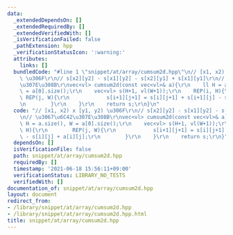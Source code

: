 ```yaml
---
data:
  _extendedDependsOn: []
  _extendedRequiredBy: []
  _extendedVerifiedWith: []
  _isVerificationFailed: false
  _pathExtension: hpp
  _verificationStatusIcon: ':warning:'
  attributes:
    links: []
  bundledCode: "#line 1 \"snippet/at/array/cumsum2d.hpp\"\n// [x1, x2) x [y1, y2)\
    \ \u306F\r\n// s[x2][y2] - s[x1][y2] - s[x2][y1] + s[x1][y1]\r\n// \u3067\u6C42\
    \u307E\u308B\r\nvec<vl> cumsum2d(const vec<vl>& a){\r\n    ll H = a.size(), W\
    \ = a[0].size();\r\n    vec<vl> s(H+1, vl(W+1));\r\n    REP(i, H){\r\n       \
    \ REP(j, W){\r\n            s[i+1][j+1] = s[i][j+1] + s[i+1][j] - s[i][j] + a[i][j];\r\
    \n        }\r\n    }\r\n    return s;\r\n}\n"
  code: "// [x1, x2) x [y1, y2) \u306F\r\n// s[x2][y2] - s[x1][y2] - s[x2][y1] + s[x1][y1]\r\
    \n// \u3067\u6C42\u307E\u308B\r\nvec<vl> cumsum2d(const vec<vl>& a){\r\n    ll\
    \ H = a.size(), W = a[0].size();\r\n    vec<vl> s(H+1, vl(W+1));\r\n    REP(i,\
    \ H){\r\n        REP(j, W){\r\n            s[i+1][j+1] = s[i][j+1] + s[i+1][j]\
    \ - s[i][j] + a[i][j];\r\n        }\r\n    }\r\n    return s;\r\n}"
  dependsOn: []
  isVerificationFile: false
  path: snippet/at/array/cumsum2d.hpp
  requiredBy: []
  timestamp: '2021-06-18 15:56:11+09:00'
  verificationStatus: LIBRARY_NO_TESTS
  verifiedWith: []
documentation_of: snippet/at/array/cumsum2d.hpp
layout: document
redirect_from:
- /library/snippet/at/array/cumsum2d.hpp
- /library/snippet/at/array/cumsum2d.hpp.html
title: snippet/at/array/cumsum2d.hpp
---
```

